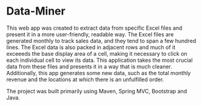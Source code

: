 # Data-Miner

This web app was created to extract data from specific Excel files and present it in a more user-friendly, readable way. The Excel files are generated monthly to track sales data, and they tend to span a few hundred lines. The Excel data is also packed in adjacent rows and much of it exceeeds the base display area of a cell, making it necessary to click on each individual cell to view its data. This application takes the most crucial data from these files and presents it in a way that is much cleaner. Additionally, this app generates some new data, such as the total monthly revenue and the locations at which there is an unfulfilled order.

The project was built primarily using Maven, Spring MVC, Bootstrap and Java.
